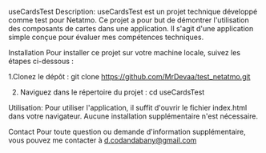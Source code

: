 useCardsTest
Description:
useCardsTest est un projet technique développé comme test pour Netatmo. Ce projet a pour but de démontrer l'utilisation des composants de cartes dans une application. 
Il s'agit d'une application simple conçue pour évaluer mes compétences techniques.

Installation
Pour installer ce projet sur votre machine locale, suivez les étapes ci-dessous :

1.Clonez le dépôt :
git clone https://github.com/MrDevaa/test_netatmo.git

2. Naviguez dans le répertoire du projet :
cd useCardsTest

Utilisation:
Pour utiliser l'application, il suffit d'ouvrir le fichier index.html dans votre navigateur. Aucune installation supplémentaire n'est nécessaire.

Contact
Pour toute question ou demande d'information supplémentaire, vous pouvez me contacter à d.codandabany@gmail.com
